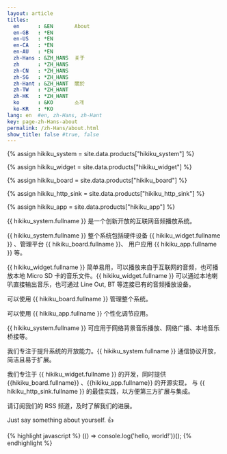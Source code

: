 ```yaml
---
layout: article
titles:
  en      : &EN       About
  en-GB   : *EN
  en-US   : *EN
  en-CA   : *EN
  en-AU   : *EN
  zh-Hans : &ZH_HANS  关于
  zh      : *ZH_HANS
  zh-CN   : *ZH_HANS
  zh-SG   : *ZH_HANS
  zh-Hant : &ZH_HANT  關於
  zh-TW   : *ZH_HANT
  zh-HK   : *ZH_HANT
  ko      : &KO       소개
  ko-KR   : *KO
lang: en  #en, zh-Hans, zh-Hant
key: page-zh-Hans-about
permalink: /zh-Hans/about.html
show_title: false #true, false
---
```



{% assign hikiku_system    = site.data.products["hikiku_system"] %}

{% assign hikiku_widget    = site.data.products["hikiku_widget"] %}

{% assign hikiku_board     = site.data.products["hikiku_board"] %}

{% assign hikiku_http_sink   = site.data.products["hikiku_http_sink"] %}

{% assign hikiku_app       = site.data.products["hikiku_app"] %}


{{ hikiku_system.fullname }} 是一个创新开放的互联网音频播放系统。

{{ hikiku_system.fullname }} 整个系统包括硬件设备 {{ hikiku_widget.fullname }} 、管理平台 {{ hikiku_board.fullname }}、 用户应用 {{ hikiku_app.fullname }} 等。

{{ hikiku_widget.fullname }} 简单易用，可以播放来自于互联网的音频，也可播放本地 Micro SD 卡的音乐文件。{{ hikiku_widget.fullname }} 可以通过本地喇叭直接输出音乐，也可通过 Line Out, BT 等连接已有的音频播放设备。

可以使用 {{ hikiku_board.fullname }} 管理整个系统。

可以使用 {{ hikiku_app.fullname }} 个性化调节应用。

{{ hikiku_system.fullname }} 可应用于网络背景音乐播放、网络广播、本地音乐桥接等。

我们专注于提升系统的开放能力。{{ hikiku_system.fullname }} 通信协议开放，简洁且易于扩展。

我们专注于 {{ hikiku_widget.fullname }} 的开发，同时提供 {{hikiku_board.fullname}} 、{{hikiku_app.fullname}} 的开源实现， 与 {{ hikiku_http_sink.fullname }} 的最佳实践，以方便第三方扩展与集成。

请订阅我们的 RSS 频道，及时了解我们的进展。


Just say something about yourself. :+1:

{% highlight javascript %}
(() => console.log('hello, world!'))();
{% endhighlight %}
